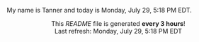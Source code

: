 My name is Tanner and today is Monday, July 29, 5:18 PM EDT.

<p align="center">This <i>README</i> file is generated <b>every 3 hours</b>!</br>Last refresh: Monday, July 29, 5:18 PM EDT<br /></p>
